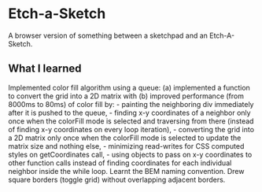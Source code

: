 # Etch-a-Sketch

A browser version of something between a sketchpad and an Etch-A-Sketch.

## What I learned

Implemented color fill algorithm using a queue:
(a) implemented a function to convert the grid into a 2D matrix with
(b) improved performance (from 8000ms to 80ms) of color fill by:
    - painting the neighboring div immediately after it is pushed to the queue,
    - finding x-y coordinates of a neighbor only once when the colorFill mode is selected and traversing from there (instead of finding x-y coordinates on every loop iteration),
    - converting the grid into a 2D matrix only once when the colorFill mode is selected to update the matrix size and nothing else,
    - minimizing read-writes for CSS computed styles on getCoordinates call,
    - using objects to pass on x-y coordinates to other function calls instead of finding coordinates for each individual neighbor inside the while loop.
Learnt the BEM naming convention.
Drew square borders (toggle grid) without overlapping adjacent borders.